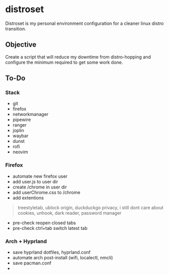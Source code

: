 # distroset
Distroset is my personal environment configuration for a cleaner linux distro transition.

## Objective
Create a script that will reduce my downtime from distro-hopping and configure the minimum required to get some work done.

## To-Do

### Stack
- git
- firefox
- networkmanager
- pipewire
- ranger
- joplin
- waybar
- dunst
- rofi
- neovim

### Firefox
- automate new firefox user
- add user.js to user dir
- create /chrome in user dir
- add userChrome.css to /chrome
- add extentions
> treestyletab, ublock origin, duckduckgo privacy, i still dont care about cookies, unhook, dark reader, password manager
- pre-check reopen closed tabs
- pre-check ctrl+tab switch latest tab

### Arch + Hyprland
- save hyprland dotfiles, hyprland.conf
- automate arch post-install (wifi, localectl, nmcli)
- save pacman.conf
- 
